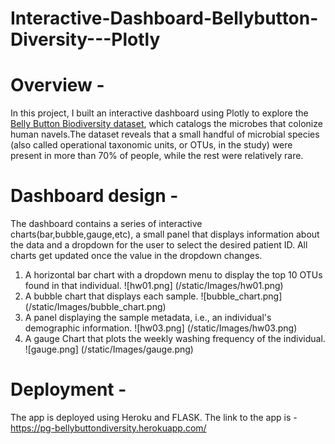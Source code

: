 # Interactive-Dashboard-Bellybutton-Diversity---Plotly

# Overview -

In this project, I built an interactive dashboard using Plotly to explore the [Belly Button Biodiversity dataset](http://robdunnlab.com/projects/belly-button-biodiversity/), which catalogs the microbes that colonize human navels.The dataset reveals that a small handful of microbial species (also called operational taxonomic units, or OTUs, in the study) were present in more than 70% of people, while the rest were relatively rare.

# Dashboard design - 
The dashboard contains a series of interactive charts(bar,bubble,gauge,etc), a small panel that displays information about the data and a dropdown for the user to select the desired patient ID. All charts get updated once the value in the dropdown changes.

1. A horizontal bar chart with a dropdown menu to display the top 10 OTUs found in that individual.
![hw01.png] (/static/Images/hw01.png)
2. A bubble chart that displays each sample.
![bubble_chart.png] (/static/Images/bubble_chart.png)
3. A panel displaying the sample metadata, i.e., an individual's demographic information.
![hw03.png] (/static/Images/hw03.png)
4. A gauge Chart that plots the weekly washing frequency of the individual.
![gauge.png] (/static/Images/gauge.png)

# Deployment -
The app is deployed using Heroku and FLASK. The link to the app is - https://pg-bellybuttondiversity.herokuapp.com/

